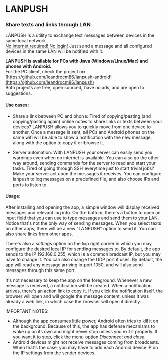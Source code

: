 # LANPUSH
### Share texts and links through LAN


LANPUSH is a utility to exchange text messages between devices in the same local network.<br>
<u>No internet required! No login!</u> Just send a message and all configured devices in the same LAN will be notified with it.

**LANPUSH is available for PCs with Java (Windows/Linux/Mac) and phones with Android.**<br>
For the PC client, check the project on [https://github.com/leandrocm86/lanpush-android](https://github.com/leandrocm86/lanpush)<br>
Both projects are free, open sourced, have no ads, and are open to suggestions.

#### Use cases:
- Share a link between PC and phone:
Tired of copying/pasting (and copying/pasting again) online notes to share links or texts between your devices?
LANPUSH allows you to quickly move from one device to another.
Once a message is sent, all PCs and Android phones on the same wifi will be able to show a notification with the new message, along with the option to copy it or browse it.

- Server automation:
With LANPUSH your server can easily send you warnings even when no internet is available.
You can also go the other way around, sending commands for the server to read and start your tasks.
Tired of going through SSH everytime just to start trivial jobs? Make your server act upon the messages it receives. You can configure lanpush to log messages on a predefined file, and also choose IPs and ports to listen to.

#### Usage:
After installing and opening the app, a simple window will display received messages and relevant log info.
On the bottom, there's a button to open an input field that you can use to type messages and send them to your LAN. Notice that's not the only way of sending messages. When you select texts on other apps, there will be a new "LANPUSH" option to send it. You can also share links from other apps.

There's also a *settings* option on the top right corner in which you may configure the desired local IP for sending messages to. By default, the app sends to the IP 192.168.0.255, which is a common bradcast IP, but you may have to change it.
You can also change the UDP port it uses. By default, the app will read any message arriving in port 1050, and will also send messages through this same port.

It's not necessary to keep the app on the foreground. Whenever a new message is received, a notification will be created.
When a notification arrives, there's an action link to copy it. If you click the notification itself, the browser will open and will google the message content, unless it was already a web link, in which case the browser will open it directly.

IMPORTANT NOTES:
- Although the app consumes little power, Android often tries to kill it on the background. Because of this, the app has defense mecanisms to wake up on its own and might never stop unless you exit it properly. If you want it to stop, click the menu option *Disconnect and close*.
- Android devices might not receive messages coming from broadcasts. When that's the case, you may have to add each Android device IP on the IP settings from the sender devices.
